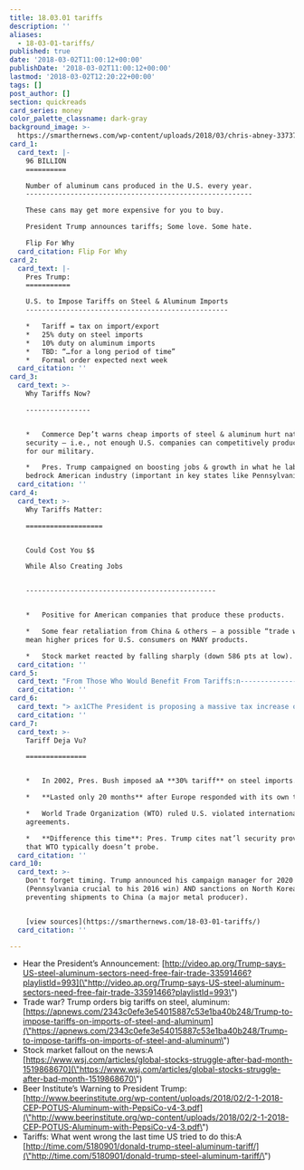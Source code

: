 ```yaml
---
title: 18.03.01 tariffs
description: ''
aliases:
  - 18-03-01-tariffs/
published: true
date: '2018-03-02T11:00:12+00:00'
publishDate: '2018-03-02T11:00:12+00:00'
lastmod: '2018-03-02T12:20:22+00:00'
tags: []
post_author: []
section: quickreads
card_series: money
color_palette_classname: dark-gray
background_image: >-
  https://smarthernews.com/wp-content/uploads/2018/03/chris-abney-337375-unsplash-360x360.jpg
card_1:
  card_text: |-
    96 BILLION
    ==========

    Number of aluminum cans produced in the U.S. every year.
    --------------------------------------------------------

    These cans may get more expensive for you to buy.

    President Trump announces tariffs; Some love. Some hate.

    Flip For Why
  card_citation: Flip For Why
card_2:
  card_text: |-
    Pres Trump:
    ===========

    U.S. to Impose Tariffs on Steel & Aluminum Imports
    --------------------------------------------------

    *   Tariff = tax on import/export
    *   25% duty on steel imports
    *   10% duty on aluminum imports
    *   TBD: “…for a long period of time”
    *   Formal order expected next week
  card_citation: ''
card_3:
  card_text: >-
    Why Tariffs Now?

    ----------------


    *   Commerce Dep’t warns cheap imports of steel & aluminum hurt nat’l
    security – i.e., not enough U.S. companies can competitively produce metal
    for our military.

    *   Pres. Trump campaigned on boosting jobs & growth in what he labeled a
    bedrock American industry (important in key states like Pennsylvania).
  card_citation: ''
card_4:
  card_text: >-
    Why Tariffs Matter:

    ===================


    Could Cost You $$  

    While Also Creating Jobs  


    -----------------------------------------------


    *   Positive for American companies that produce these products.

    *   Some fear retaliation from China & others – a possible “trade war” could
    mean higher prices for U.S. consumers on MANY products.

    *   Stock market reacted by falling sharply (down 586 pts at low).
  card_citation: ''
card_5:
  card_text: "From Those Who Would Benefit From Tariffs:n------------------------------------------nn> ax1CWe are not protectionist. We want a level playing field.ax1Dn> n> Dave Burritt, Pres/CEO U.S. Steel, March 1, 2018, at White House Listening Session; says current situation is "completely unfair" to U.S. companies like his."
  card_citation: ''
card_6:
  card_text: "> ax1CThe President is proposing a massive tax increase on American families. Protectionism is weak, not strong.”n> n> Sen. Ben Sasse (R-NE), March 1, 2018, who is concerned about rising prices for American families & industries, such as farming that use heavy equipment made from material like steel."
  card_citation: ''
card_7:
  card_text: >-
    Tariff Deja Vu?

    ===============


    *   In 2002, Pres. Bush imposed aA **30% tariff** on steel imports.

    *   **Lasted only 20 months** after Europe responded with its own tariffs.

    *   World Trade Organization (WTO) ruled U.S. violated international trade
    agreements.

    *   **Difference this time**: Pres. Trump cites nat’l security provision
    that WTO typically doesn’t probe.
  card_citation: ''
card_10:
  card_text: >-
    Don't forget timing. Trump announced his campaign manager for 2020 this week
    (Pennsylvania crucial to his 2016 win) AND sanctions on North Korea,
    preventing shipments to China (a major metal producer).


    [view sources](https://smarthernews.com/18-03-01-tariffs/)
  card_citation: ''

---
```

*   Hear the President’s Announcement: [http://video.ap.org/Trump-says-US-steel-aluminum-sectors-need-free-fair-trade-33591466?playlistId=993](\"http://video.ap.org/Trump-says-US-steel-aluminum-sectors-need-free-fair-trade-33591466?playlistId=993\")
*   Trade war? Trump orders big tariffs on steel, aluminum: [https://apnews.com/2343c0efe3e54015887c53e1ba40b248/Trump-to-impose-tariffs-on-imports-of-steel-and-aluminum](\"https://apnews.com/2343c0efe3e54015887c53e1ba40b248/Trump-to-impose-tariffs-on-imports-of-steel-and-aluminum\")
*   Stock market fallout on the news:A [https://www.wsj.com/articles/global-stocks-struggle-after-bad-month-1519868670](\"https://www.wsj.com/articles/global-stocks-struggle-after-bad-month-1519868670\")
*   Beer Institute’s Warning to President Trump: [http://www.beerinstitute.org/wp-content/uploads/2018/02/2-1-2018-CEP-POTUS-Aluminum-with-PepsiCo-v4-3.pdf](\"http://www.beerinstitute.org/wp-content/uploads/2018/02/2-1-2018-CEP-POTUS-Aluminum-with-PepsiCo-v4-3.pdf\")
*   Tariffs: What went wrong the last time US tried to do this:A [http://time.com/5180901/donald-trump-steel-aluminum-tariff/](\"http://time.com/5180901/donald-trump-steel-aluminum-tariff/\")